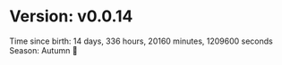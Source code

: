 # Version: v0.0.14
Time since birth: 14 days, 336 hours, 20160 minutes, 1209600 seconds
Season: Autumn 🍁
